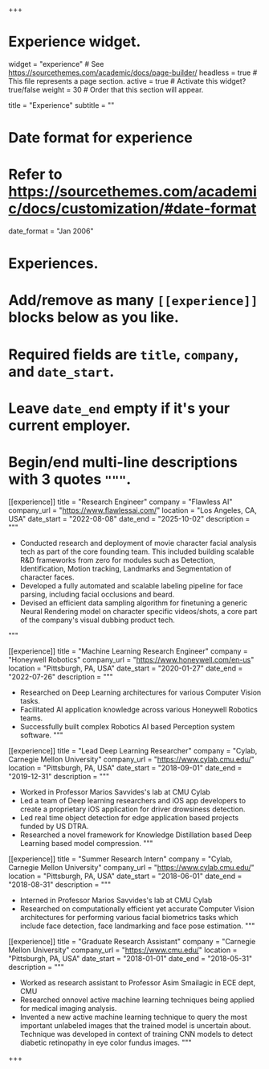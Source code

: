 +++
# Experience widget.
widget = "experience"  # See https://sourcethemes.com/academic/docs/page-builder/
headless = true  # This file represents a page section.
active = true  # Activate this widget? true/false
weight = 30  # Order that this section will appear.

title = "Experience"
subtitle = ""

# Date format for experience
#   Refer to https://sourcethemes.com/academic/docs/customization/#date-format
date_format = "Jan 2006"

# Experiences.
#   Add/remove as many `[[experience]]` blocks below as you like.
#   Required fields are `title`, `company`, and `date_start`.
#   Leave `date_end` empty if it's your current employer.
#   Begin/end multi-line descriptions with 3 quotes `"""`.
[[experience]]
  title = "Research Engineer"
  company = "Flawless AI"
  company_url = "https://www.flawlessai.com/"
  location = "Los Angeles, CA, USA"
  date_start = "2022-08-08"
  date_end = "2025-10-02"
  description = """

  * Conducted research and deployment of movie character facial analysis tech as part of the core founding team. This included building scalable R\&D frameworks from zero for modules such as Detection, Identification, Motion tracking, Landmarks and Segmentation of character faces.
  * Developed a fully automated and scalable labeling pipeline for face parsing, including facial occlusions and beard.
  * Devised an efficient data sampling algorithm for finetuning a generic Neural Rendering model on character specific videos/shots, a core part of the company's visual dubbing product tech.
  <!-- * Led winning teams at 3 major internal hackathons aimed at prototyping innovative movie AI product tech.
  * Mentored research interns for various facial analysis research projects, with majority being deployed in the product. -->
  """

[[experience]]
  title = "Machine Learning Research Engineer"
  company = "Honeywell Robotics"
  company_url = "https://www.honeywell.com/en-us"
  location = "Pittsburgh, PA, USA"
  date_start = "2020-01-27"
  date_end = "2022-07-26"
  description = """

  * Researched on Deep Learning architectures for various Computer Vision tasks.
  * Facilitated AI application knowledge across various Honeywell Robotics teams.
  * Successfully built complex Robotics AI based Perception system software.
  """

[[experience]]
  title = "Lead Deep Learning Researcher"
  company = "Cylab, Carnegie Mellon University"
  company_url = "https://www.cylab.cmu.edu/"
  location = "Pittsburgh, PA, USA"
  date_start = "2018-09-01"
  date_end = "2019-12-31"
  description = """

  * Worked in Professor Marios Savvides's lab at CMU Cylab
  * Led a team of Deep learning researchers and iOS app developers to create a proprietary iOS application for driver drowsiness detection.
  * Led real time object detection for edge application based projects funded by US DTRA. 
  * Researched a novel framework for Knowledge Distillation based Deep Learning based model compression. 
  """

[[experience]]
  title = "Summer Research Intern"
  company = "Cylab, Carnegie Mellon University"
  company_url = "https://www.cylab.cmu.edu/"
  location = "Pittsburgh, PA, USA"
  date_start = "2018-06-01"
  date_end = "2018-08-31"
  description = """

  * Interned in Professor Marios Savvides's lab at CMU Cylab
  * Researched on computationally efficient yet accurate Computer Vision architectures for performing various facial biometrics tasks which include face detection, face landmarking and face pose estimation.
  """

[[experience]]
  title = "Graduate Research Assistant"
  company = "Carnegie Mellon University"
  company_url = "https://www.cmu.edu/"
  location = "Pittsburgh, PA, USA"
  date_start = "2018-01-01"
  date_end = "2018-05-31"
  description = """

  * Worked as research assistant to Professor Asim Smailagic in ECE dept, CMU
  * Researched onnovel active machine learning techniques being applied for medical imaging analysis.
  * Invented a new active machine learning technique to query the most important unlabeled images that the trained model is uncertain  about. Technique was developed in context of training CNN models to detect diabetic retinopathy in eye color fundus images.
  """

+++
